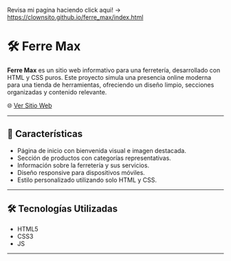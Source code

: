 Revisa mi pagina haciendo click aqui! -> https://clownsito.github.io/ferre_max/index.html

# 🛠️ Ferre Max

**Ferre Max** es un sitio web informativo para una ferretería, desarrollado con HTML y CSS puros. Este proyecto simula una presencia online moderna para una tienda de herramientas, ofreciendo un diseño limpio, secciones organizadas y contenido relevante.

🌐 [Ver Sitio Web](https://clownsito.github.io/ferre_max/index.html)

---

## 📌 Características

- Página de inicio con bienvenida visual e imagen destacada.
- Sección de productos con categorías representativas.
- Información sobre la ferretería y sus servicios.
- Diseño responsive para dispositivos móviles.
- Estilo personalizado utilizando solo HTML y CSS.

---

## 🛠️ Tecnologías Utilizadas

- HTML5
- CSS3
- JS
---